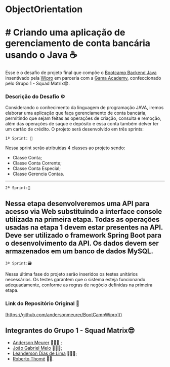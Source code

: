 # ObjectOrientation

# # Criando uma aplicação de gerenciamento de conta bancária usando o Java ☕
Esse é o desafio de projeto final que compõe o [Bootcamp Backend Java]() insentivado pela [Wipro](https://www.linkedin.com/company/wipro/) em parceria com a [Gama Academy](https://www.linkedin.com/school/gama-academy/), confeccionado pelo Grupo 1 - Squad Matrix😎.

### Descrição do Desafio ⚙️

Considerando o conhecimento da linguagem de programação JAVA, iremos elaborar uma aplicação que faça gerenciamento de conta bancária, permitindo que
sejam feitas as operações de criação, consulta e remoção, além das operações de
saque e depósito e essa conta também delver ter um cartão de crédito.
O projeto será desenvolvido em três sprints:

    1ª Sprint: 📂
Nessa sprint serão atribuidas 4 classes ao projeto sendo:
- Classe Conta;
- Classe Conta Corrente;
- Classe Conta Especial; 
- Classe Gerencia Contas.
___
    2ª Sprint:📁
Nessa etapa desenvolveremos uma API para acesso via Web substituindo a
interface console utilizada na primeira etapa. Todas as operações usadas na etapa 1
devem estar presentes na API. Deve ser utilizado o framework Spring Boot para o
desenvolvimento da API. Os dados devem ser armazenados em um banco de dados
MySQL.
---
    3ª Sprint:🗃️
Nessa última fase do projeto serão inseridos os testes unitários necessários. Os
testes garantem que o sistema esteja funcionando adequadamente, conforme as
regras de negócio definidas na primeira etapa.


### Link do Repositório Original 💼
[https://github.com/andersonmeurer/BootCampWipro]()

## Integrantes do Grupo 1 - Squad Matrix😎

- [Anderson Meurer](https://www.linkedin.com/in/andersonmeurer/) 👨🏻‍💻 ;
- [João Gabriel Melo](https://www.linkedin.com/in/joaogrbm/) 👨🏼‍💻;
- [Leanderson Dias de Lima](https://www.linkedin.com/in/leanderson-dias-de-lima-15056215b/) 👨🏾‍💻;
- [Roberto Thomé](https://www.linkedin.com/in/roberto-thome-dev/) 👨‍💻.

